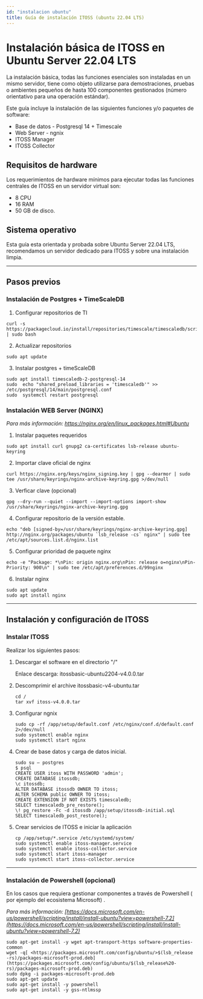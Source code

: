 ```yaml
---
id: "instalacion ubuntu"
title: Guía de instalación ITOSS (ubuntu 22.04 LTS)
---
```


# Instalación básica de ITOSS en Ubuntu Server 22.04 LTS

La instalación básica, todas las funciones esenciales son instaladas en un mismo servidor, tiene como objeto utilizarse para demostraciones, pruebas o ambientes pequeños de hasta 100 componentes gestionados (número orientativo para una operación estándar).

Este guía incluye la instalación de las siguientes funciones y/o paquetes de software:

* Base de datos -  Postgresql 14 + Timescale
* Web Server - ngnix
* ITOSS Manager
* ITOSS Collector

## Requisitos de hardware

Los requerimientos de hardware mínimos para ejecutar todas las funciones centrales de ITOSS en un servidor virtual son:

* 8 CPU  
* 16 RAM
* 50 GB de disco.

## Sistema operativo

Esta guía esta orientada y probada sobre Ubuntu Server 22.04 LTS, recomendamos un servidor dedicado para ITOSS y sobre una instalación limpia.  

***

## Pasos previos

### Instalación de Postgres + TimeScaleDB

1. Configurar repositorios de TI

```shell
curl -s https://packagecloud.io/install/repositories/timescale/timescaledb/script.deb.sh | sudo bash 
```

2. Actualizar repositorios  

```shell
sudo apt update 
```

3. Instalar postgres + timeScaleDB

```shell
sudo apt install timescaledb-2-postgresql-14 
sudo  echo "shared_preload_libraries = 'timescaledb'" >> /etc/postgresql/14/main/postgresql.conf 
sudo  systemctl restart postgresql 
```

### Instalación WEB Server (NGINX)

_Para más información: https://nginx.org/en/linux_packages.html#Ubuntu_

1. Instalar paquetes requeridos

```shell
sudo apt install curl gnupg2 ca-certificates lsb-release ubuntu-keyring
```

2. Importar clave oficial de nginx

```shell
curl https://nginx.org/keys/nginx_signing.key | gpg --dearmor | sudo tee /usr/share/keyrings/nginx-archive-keyring.gpg >/dev/null 
```

3. Verficar clave (opcional)

```shell
gpg --dry-run --quiet --import --import-options import-show /usr/share/keyrings/nginx-archive-keyring.gpg 
```

4. Configurar repositorio de la versión estable.

```shell
echo "deb [signed-by=/usr/share/keyrings/nginx-archive-keyring.gpg] http://nginx.org/packages/ubuntu `lsb_release -cs` nginx" | sudo tee /etc/apt/sources.list.d/nginx.list 
```

5. Configurar prioridad de paquete nginx

```shell
echo -e "Package: *\nPin: origin nginx.org\nPin: release o=nginx\nPin-Priority: 900\n" | sudo tee /etc/apt/preferences.d/99nginx 
```

6. Instalar nginx

```shell
sudo apt update
sudo apt install nginx
```

***

## Instalación y configuración de ITOSS

### Instalar ITOSS

Realizar los siguientes pasos:

1. Descargar el software en el directorio "/"

    Enlace  descarga: itossbasic-ubuntu2204-v4.0.0.tar

2. Descomprimir el archive itossbasic-v4-ubuntu.tar

    ```shell
    cd /
    tar xvf itoss-v4.0.0.tar
    ```

3. Configurar ngnix  

    ```shell
    sudo cp -rf /app/setup/default.conf /etc/nginx/conf.d/default.conf 2>/dev/null 
    sudo systemctl enable nginx 
    sudo systemctl start nginx 
    ```

4. Crear de base datos y carga de datos inicial. 

    ```shell
    sudo su – postgres 
    $ psql 
    CREATE USER itoss WITH PASSWORD 'admin'; 
    CREATE DATABASE itossdb; 
    \c itossdb; 
    ALTER DATABASE itossdb OWNER TO itoss; 
    ALTER SCHEMA public OWNER TO itoss; 
    CREATE EXTENSION IF NOT EXISTS timescaledb; 
    SELECT timescaledb_pre_restore(); 
    \! pg_restore -Fc -d itossdb /app/setup/itossdb-initial.sql 
    SELECT timescaledb_post_restore(); 
    ```

5. Crear servicios de ITOSS e iniciar la aplicación 

    ```shell
    cp /app/setup/*.service /etc/systemd/system/ 
    sudo systemctl enable itoss-manager.service 
    sudo systemctl enable itoss-collector.service 
    sudo systemctl start itoss-manager 
    sudo systemctl start itoss-collector.service 
    ```

***

### Instalación de Powershell (opcional)

En los casos que requiera gestionar componentes a través de Powershell ( por ejemplo  del ecosistema Microsoft) .

_Para más información:
[https://docs.microsoft.com/en-us/powershell/scripting/install/install-ubuntu?view=powershell-7.2](https://docs.microsoft.com/en-us/powershell/scripting/install/install-ubuntu?view=powershell-7.2)_

```shell
sudo apt-get install -y wget apt-transport-https software-properties-common
wget -q[ <https://packages.microsoft.com/config/ubuntu/>$(lsb_release -rs)/packages-microsoft-prod.deb](https://packages.microsoft.com/config/ubuntu/$(lsb_release%20-rs)/packages-microsoft-prod.deb)
sudo dpkg -i packages-microsoft-prod.deb
sudo apt-get update
sudo apt-get install -y powershell
sudo apt-get install -y gss-ntlmssp
```

